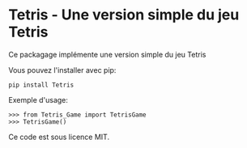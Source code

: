 Tetris - Une version simple du jeu Tetris
========================================================

Ce packagage implémente une version simple du jeu Tetris


Vous pouvez l'installer avec pip:

    pip install Tetris

Exemple d'usage:

    >>> from Tetris_Game import TetrisGame
    >>> TetrisGame()

Ce code est sous licence MIT.
